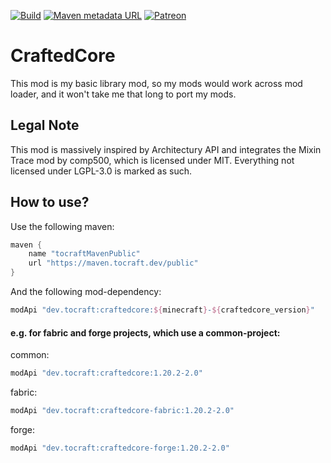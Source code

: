 [![Build](https://img.shields.io/github/actions/workflow/status/ToCraft/craftedcore/build_only.yml?style=for-the-badge)](https://github.com/ToCraft/craftedcore/actions/workflows/build_only.yml)
[![Maven metadata URL](https://img.shields.io/maven-metadata/v?metadataUrl=https%3A%2F%2Fmaven.tocraft.dev%2Fpublic%2Fdev%2Ftocraft%2Fcraftedcore%2Fmaven-metadata.xml&style=for-the-badge&label=CraftedCore)](https://maven.tocraft.dev/#/public/dev/tocraft/craftedcore)
[![Patreon](https://img.shields.io/badge/Patreon-F96854?style=for-the-badge&logo=patreon&logoColor=white)](https://patreon.com/ToCraft)

# CraftedCore

This mod is my basic library mod, so my mods would work across mod loader, and it won't take me that long to port my
mods.

## Legal Note

This mod is massively inspired by Architectury API and integrates the Mixin Trace mod by comp500, which is licensed
under MIT.
Everything not licensed under LGPL-3.0 is marked as such.

## How to use?

Use the following maven:

```Groovy
maven {
    name "tocraftMavenPublic"
    url "https://maven.tocraft.dev/public"
}
```

And the following mod-dependency:

```Groovy
modApi "dev.tocraft:craftedcore:${minecraft}-${craftedcore_version}"
```

#### e.g. for fabric and forge projects, which use a common-project:

common:

```Groovy
modApi "dev.tocraft:craftedcore:1.20.2-2.0"
```

fabric:

```Groovy
modApi "dev.tocraft:craftedcore-fabric:1.20.2-2.0"
```

forge:

```Groovy
modApi "dev.tocraft:craftedcore-forge:1.20.2-2.0"
```

